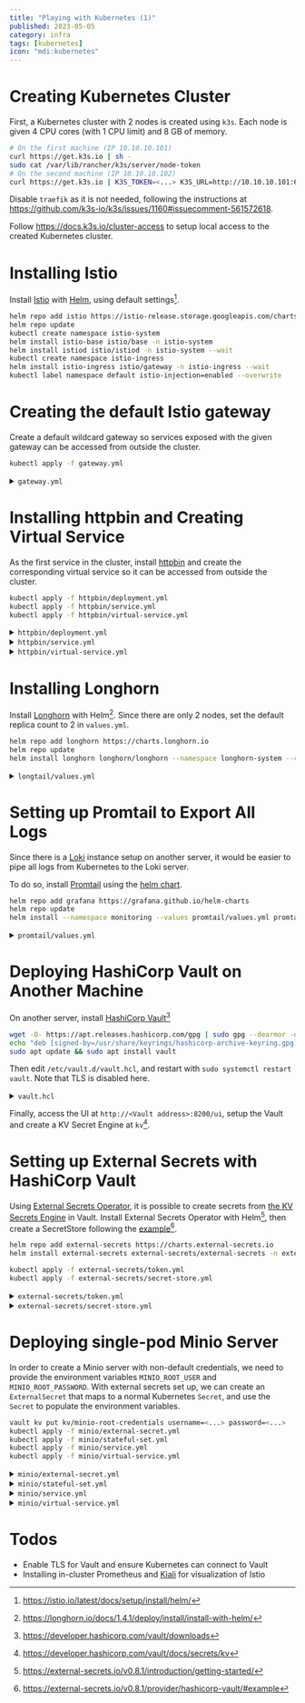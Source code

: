 ```yaml
---
title: "Playing with Kubernetes (1)"
published: 2023-05-05
category: infra
tags: [kubernetes]
icon: "mdi:kubernetes"
---
```


# Creating Kubernetes Cluster

First, a Kubernetes cluster with 2 nodes is created using `k3s`. Each node is given 4 CPU cores (with 1 CPU limit) and 8 GB of memory.

```sh
# On the first machine (IP 10.10.10.101)
curl https://get.k3s.io | sh -
sudo cat /var/lib/rancher/k3s/server/node-token
# On the second machine (IP 10.10.10.102)
curl https://get.k3s.io | K3S_TOKEN=<...> K3S_URL=http://10.10.10.101:6443 sh -
```

Disable `traefik` as it is not needed, following the instructions at <https://github.com/k3s-io/k3s/issues/1160#issuecomment-561572618>.

Follow <https://docs.k3s.io/cluster-access> to setup local access to the created Kubernetes cluster.

# Installing Istio

Install [Istio](https://istio.io/) with [Helm](https://helm.sh/), using default settings[^istio-install].

```bash
helm repo add istio https://istio-release.storage.googleapis.com/charts
helm repo update
kubectl create namespace istio-system
helm install istio-base istio/base -n istio-system
helm install istiod istio/istiod -n istio-system --wait
kubectl create namespace istio-ingress
helm install istio-ingress istio/gateway -n istio-ingress --wait
kubectl label namespace default istio-injection=enabled --overwrite
```

# Creating the default Istio gateway

Create a default wildcard gateway so services exposed with the given gateway can be accessed from outside the cluster.

```bash
kubectl apply -f gateway.yml
```

<details><summary><code>gateway.yml</code></summary>

```yml
apiVersion: networking.istio.io/v1alpha3
kind: Gateway
metadata:
  name: istio-gateway
spec:
  selector:
    istio: ingress
  servers:
    - port:
        number: 80
        name: http
        protocol: HTTP
      hosts:
        - "*"
```

</details>

# Installing httpbin and Creating Virtual Service

As the first service in the cluster, install [httpbin](https://httpbin.org) and create the corresponding virtual service so it can be accessed from outside the cluster.

```bash
kubectl apply -f httpbin/deployment.yml
kubectl apply -f httpbin/service.yml
kubectl apply -f httpbin/virtual-service.yml
```

<details><summary><code>httpbin/deployment.yml</code></summary>

```yml
apiVersion: apps/v1
kind: Deployment
metadata:
  name: httpbin
  labels:
    app: httpbin
spec:
  replicas: 3
  selector:
    matchLabels:
      app: httpbin
  template:
    metadata:
      labels:
        app: httpbin
    spec:
      containers:
        - name: httpbin
          image: kennethreitz/httpbin
          ports:
            - containerPort: 80
```

</details>

<details><summary><code>httpbin/service.yml</code></summary>

```yml
apiVersion: v1
kind: Service
metadata:
  name: httpbin
  labels:
    app: httpbin
spec:
  selector:
    app: httpbin
  ports:
    - name: web
      protocol: TCP
      port: 80
      targetPort: 80
```

</details>

<details><summary><code>httpbin/virtual-service.yml</code></summary>

```yml
apiVersion: networking.istio.io/v1alpha3
kind: VirtualService
metadata:
  name: httpbin
spec:
  hosts:
    - httpbin.in.yuru.site
  gateways:
    - istio-gateway
  http:
    - name: httpbin
      route:
        - destination:
            host: httpbin.default.svc.cluster.local
```

</details>

# Installing Longhorn

Install [Longhorn](https://longhorn.io/docs/1.4.1/deploy/install/install-with-helm/) with Helm[^longhorn-helm]. Since there are only 2 nodes, set the default replica count to 2 in `values.yml`.

```bash
helm repo add longhorn https://charts.longhorn.io
helm repo update
helm install longhorn longhorn/longhorn --namespace longhorn-system --create-namespace --values longtail/values.yml --version 1.4.1
```

<details><summary><code>longtail/values.yml</code></summary>

```yml
global:
  persistence:
    defaultClassReplicaCount: 2
```

</details>

# Setting up Promtail to Export All Logs

Since there is a [Loki](https://grafana.com/oss/loki/) instance setup on another server, it would be easier to pipe all logs from Kubernetes to the Loki server.

To do so, install [Promtail](https://grafana.com/docs/loki/latest/clients/promtail/) using the [helm chart](https://github.com/grafana/helm-charts/tree/main/charts/promtail).

```bash
helm repo add grafana https://grafana.github.io/helm-charts
helm repo update
helm install --namespace monitoring --values promtail/values.yml promtail grafana/promtail
```

<details><summary><code>promtail/values.yml</code></summary>

```yml
config:
  clients:
    - url: http://<Loki address>/loki/api/v1/push
```

</details>

# Deploying HashiCorp Vault on Another Machine

On another server, install [HashiCorp Vault](https://www.vaultproject.io/)[^vault-install]

```bash
wget -O- https://apt.releases.hashicorp.com/gpg | sudo gpg --dearmor -o /usr/share/keyrings/hashicorp-archive-keyring.gpg
echo "deb [signed-by=/usr/share/keyrings/hashicorp-archive-keyring.gpg] https://apt.releases.hashicorp.com $(lsb_release -cs) main" | sudo tee /etc/apt/sources.list.d/hashicorp.list
sudo apt update && sudo apt install vault
```

Then edit `/etc/vault.d/vault.hcl`, and restart with `sudo systemctl restart vault`. Note that TLS is disabled here.

<details><summary><code>vault.hcl</code></summary>

```hcl
ui = true

storage "file" {
  path = "/opt/vault/data"
}

listener "tcp" {
  address = "0.0.0.0:8200"
  tls_disable = 1
}
```

</details>

Finally, access the UI at `http://<Vault address>:8200/ui`, setup the Vault and create a KV Secret Engine at `kv`[^kv-secret-engine].

# Setting up External Secrets with HashiCorp Vault

Using [External Secrets Operator](https://external-secrets.io/), it is possible to create secrets from [the KV Secrets Engine](https://developer.hashicorp.com/vault/docs/secrets/kv) in Vault. Install External Secrets Operator with Helm[^external-secrets-operator-helm], then create a SecretStore following the [example](https://external-secrets.io/v0.8.1/provider/hashicorp-vault/#example)[^external-secrets-operator-example].

```bash
helm repo add external-secrets https://charts.external-secrets.io
helm install external-secrets external-secrets/external-secrets -n external-secrets --create-namespace

kubectl apply -f external-secrets/token.yml
kubectl apply -f external-secrets/secret-store.yml
```

<details><summary><code>external-secrets/token.yml</code></summary>

```yaml
apiVersion: v1
kind: Secret
metadata:
  name: vault-token
data:
  token: "<token in base64 here>"
```

</details>

<details><summary><code>external-secrets/secret-store.yml</code></summary>

```yaml
apiVersion: external-secrets.io/v1beta1
kind: SecretStore
metadata:
  name: vault
spec:
  provider:
    vault:
      server: http://<Vault address>:8200
      path: kv
      version: v2
      auth:
        tokenSecretRef:
          name: vault-token
          key: token
```

</details>

# Deploying single-pod Minio Server

In order to create a Minio server with non-default credentials, we need to provide the environment variables `MINIO_ROOT_USER` and `MINIO_ROOT_PASSWORD`.
With external secrets set up, we can create an `ExternalSecret` that maps to a normal Kubernetes `Secret`, and use the `Secret` to populate the environment variables.

```bash
vault kv put kv/minio-root-credentials username=<...> password=<...>
kubectl apply -f minio/external-secret.yml
kubectl apply -f minio/stateful-set.yml
kubectl apply -f minio/service.yml
kubectl apply -f minio/virtual-service.yml
```

<details><summary><code>minio/external-secret.yml</code></summary>

```yml
apiVersion: external-secrets.io/v1beta1
kind: ExternalSecret
metadata:
  name: minio-root-credentials
spec:
  refreshInterval: "15s"
  secretStoreRef:
    name: vault
    kind: SecretStore
  target:
    name: minio-root-credentials
  data:
    - secretKey: MINIO_ROOT_USER
      remoteRef:
        key: minio-root-credentials
        property: username
    - secretKey: MINIO_ROOT_PASSWORD
      remoteRef:
        key: minio-root-credentials
        property: password
```

</details>

<details><summary><code>minio/stateful-set.yml</code></summary>

```yml
apiVersion: apps/v1
kind: StatefulSet
metadata:
  name: minio
spec:
  selector:
    matchLabels:
      app: minio
  serviceName: minio
  replicas: 1
  template:
    metadata:
      labels:
        app: minio
    spec:
      containers:
        - name: minio
          image: quay.io/minio/minio
          args: ["server", "--console-address", ":9001", "/data"]
          ports:
            - containerPort: 9000
            - containerPort: 9001
          volumeMounts:
            - name: data
              mountPath: /data
          envFrom:
            - secretRef:
                name: minio-root-credentials
  volumeClaimTemplates:
    - metadata:
        name: data
      spec:
        storageClassName: longhorn
        accessModes: ["ReadWriteOnce"]
        resources:
          requests:
            storage: 20Gi
```

</details>

<details><summary><code>minio/service.yml</code></summary>

```yml
apiVersion: v1
kind: Service
metadata:
  name: minio
spec:
  selector:
    app: minio
  ports:
    - name: api
      port: 9000
      targetPort: 9000
    - name: console
      port: 9001
      targetPort: 9001
```

</details>

<details><summary><code>minio/virtual-service.yml</code></summary>

```yml
apiVersion: networking.istio.io/v1alpha3
kind: VirtualService
metadata:
  name: minio-console
spec:
  hosts:
    - minio-console.in.yuru.site
  gateways:
    - istio-gateway
  http:
    - name: minio-console
      route:
        - destination:
            host: minio.default.svc.cluster.local
            port:
              number: 9001
---
apiVersion: networking.istio.io/v1alpha3
kind: VirtualService
metadata:
  name: minio
spec:
  hosts:
    - minio.default.svc.cluster.local
  http:
    - name: minio
      match:
        - port: 9000
      route:
        - destination:
            host: minio.default.svc.cluster.local
            port:
              number: 9000
```

</details>

# Todos

- Enable TLS for Vault and ensure Kubernetes can connect to Vault
- Installing in-cluster Prometheus and [Kiali](https://kiali.io/) for visualization of Istio

[^external-secrets-operator-example]: https://external-secrets.io/v0.8.1/provider/hashicorp-vault/#example
[^external-secrets-operator-helm]: https://external-secrets.io/v0.8.1/introduction/getting-started/
[^istio-install]: https://istio.io/latest/docs/setup/install/helm/
[^kv-secret-engine]: https://developer.hashicorp.com/vault/docs/secrets/kv
[^longhorn-helm]: https://longhorn.io/docs/1.4.1/deploy/install/install-with-helm/
[^vault-install]: https://developer.hashicorp.com/vault/downloads
